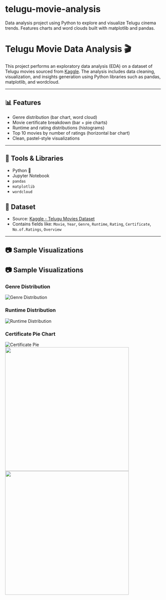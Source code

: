 # telugu-movie-analysis
Data analysis project using Python to explore and visualize Telugu cinema trends. Features charts and word clouds built with matplotlib and pandas.
# Telugu Movie Data Analysis 🎬

This project performs an exploratory data analysis (EDA) on a dataset of Telugu movies sourced from [Kaggle](https://www.kaggle.com/datasets/itschannel/telugu-movies-dataset). The analysis includes data cleaning, visualization, and insights generation using Python libraries such as pandas, matplotlib, and wordcloud.

---

## 📊 Features

- Genre distribution (bar chart, word cloud)
- Movie certificate breakdown (bar + pie charts)
- Runtime and rating distributions (histograms)
- Top 10 movies by number of ratings (horizontal bar chart)
- Clean, pastel-style visualizations

---

## 🧰 Tools & Libraries

- Python 🐍
- Jupyter Notebook
- `pandas`
- `matplotlib`
- `wordcloud`


## 📁 Dataset

- Source: [Kaggle - Telugu Movies Dataset](https://www.kaggle.com/datasets/itschannel/telugu-movies-dataset)
- Contains fields like: `Movie`, `Year`, `Genre`, `Runtime`, `Rating`, `Certificate`, `No.of.Ratings`, `Overview`

---

## 📷 Sample Visualizations

## 📷 Sample Visualizations

### Genre Distribution
![Genre Distribution](sample_images/genre_bar.png)

### Runtime Distribution
![Runtime Distribution](sample_images/runtime_hist.png)

### Certificate Pie Chart
![Certificate Pie](sample_images/certificate_pie.png)
<img src="sample_images/genre_bar.png" width="400">
<img src="sample_images/runtime_hist.png" width="400">



